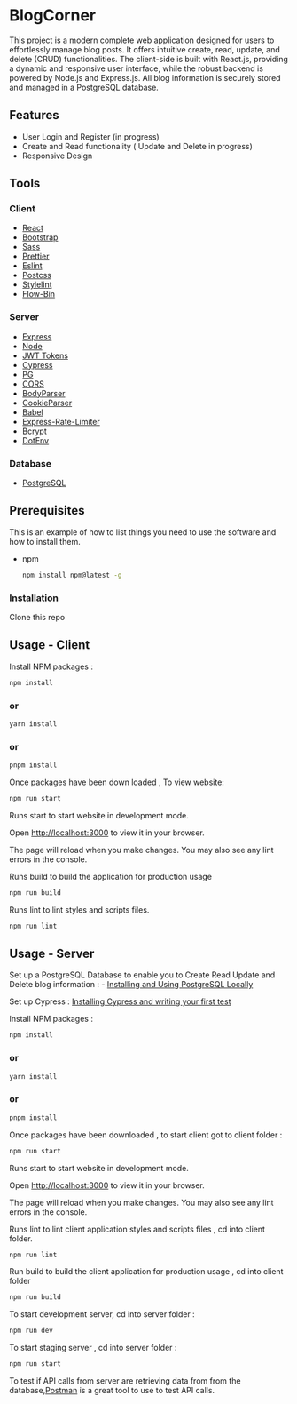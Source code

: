 # BlogCorner

This project is a modern complete web application designed for users to effortlessly manage blog posts. It offers intuitive create, read, update, and delete (CRUD) functionalities. The client-side is built with React.js, providing a dynamic and responsive user interface, while the robust backend is powered by Node.js and Express.js. All blog information is securely stored and managed in a PostgreSQL database.


## Features

- User Login and Register (in progress)
- Create and Read functionality ( Update and Delete in progress)
- Responsive Design

## Tools

### Client

- [React](https://react.dev/)
- [Bootstrap](https://getbootstrap.com/)
- [Sass](https://sass-lang.com/)
- [Prettier](https://prettier.io/)
- [Eslint](https://eslint.org/)
- [Postcss](https://postcss.org/)
- [Stylelint](https://stylelint.io/)
- [Flow-Bin](https://www.npmjs.com/package/flow-bin/)

### Server

- [Express](https://expressjs.com/)
- [Node](https://nodejs.org/en)
- [JWT Tokens](https://jwt.io/)
- [Cypress](https://www.cypress.io/)
- [PG](https://www.npmjs.com/package/pg/)
- [CORS](https://www.npmjs.com/package/cors/)
- [BodyParser](https://www.npmjs.com/package/body-parser)
- [CookieParser](https://www.npmjs.com/package/cookie-parser)
- [Babel](https://babeljs.io/)
- [Express-Rate-Limiter](https://www.npmjs.com/package/express-rate-limit)
- [Bcrypt](https://www.npmjs.com/package/bcrypt)
- [DotEnv](https://www.npmjs.com/package/dotenv)

### Database

- [PostgreSQL](https://www.postgresql.org/)

## Prerequisites

This is an example of how to list things you need to use the software and how to install them.

- npm
  ```sh
  npm install npm@latest -g
  ```

### Installation

Clone this repo

## Usage - Client

Install NPM packages :

```sh
npm install
```

### or

```sh
yarn install
```

### or

```sh
pnpm install
```

Once packages have been down loaded , To view website:

```sh
npm run start
```

Runs start to start website in development mode.

Open [http://localhost:3000](http://localhost:3000) to view it in your browser.

The page will reload when you make changes. You may also see any lint errors in the console.

Runs build to build the application for production usage

```sh
npm run build
```

Runs lint to lint styles and scripts files.

```sh
npm run lint
```

## Usage - Server

Set up a PostgreSQL Database to enable you to Create Read Update and Delete blog information : - [Installing and Using PostgreSQL Locally](https://www.codecademy.com/article/installing-and-using-postgresql-locally)

Set up Cypress : [Installing Cypress and writing your first test](https://learn.cypress.io/testing-your-first-application/installing-cypress-and-writing-your-first-test)

Install NPM packages :

```sh
npm install
```

### or

```sh
yarn install
```

### or

```sh
pnpm install
```

Once packages have been downloaded , to start client got to client folder :

```sh
npm run start
```

Runs start to start website in development mode.

Open [http://localhost:3000](http://localhost:3000) to view it in your browser.

The page will reload when you make changes. You may also see any lint errors in the console.

Runs lint to lint client application styles and scripts files , cd into client folder.

```sh
npm run lint
```

Run build to build the client application for production usage , cd into client folder

```sh
npm run build
```

To start development server, cd into server folder :

```sh
npm run dev
```

To start staging server , cd into server folder :

```sh
npm run start
```

To test if API calls from server are retrieving data from from the database,[Postman](https://www.postman.com/) is a great tool to use to test API calls.
